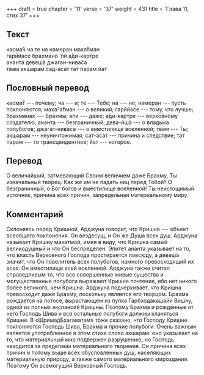 +++
draft = true
chapter = '11'
verse = '37'
weight = 431
title = 'Глава 11, стих 37'
+++
## Текст

касма̄ч ча те на намеран маха̄тман  
гарӣйасе брахман̣о ’пй а̄ди-картре  
ананта девеш́а джаган-нива̄са  
твам акшарам̇ сад-асат тат парам̇ йат

## Пословный перевод

касма̄т --- почему; ча --- и; те --- Тебе; на --- не; намеран --- пусть
поклоняются; маха̄-а̄тман --- о великий; гарӣйасе --- тому, кто лучше;
брахман̣ах̣ --- Брахмы; апи --- даже; а̄ди-картре --- верховному создателю;
ананта --- безграничный; дева-ӣш́а --- о владыка полубогов; джагат-нива̄са
--- о вместилище вселенной; твам --- Ты; акшарам --- неуничтожимая;
сат-асат --- причина и следствие; тат парам --- то трансцендентное; йат
--- которое.

## Перевод

О величайший, затмевающий Своим величием даже Брахму, Ты изначальный
творец. Как же им не падать ниц перед Тобой? О безграничный, о Бог богов
и вместилище вселенной! Ты неистощимый источник, причина всех причин,
запредельная материальному миру.

## Комментарий

Склоняясь перед Кришной, Арджуна говорит, что Кришна --- объект
всеобщего поклонения. Он вездесущ, и Он же Душа всех душ. Арджуна
называет Кришну махатмой, имея в виду, что Кришна самый великодушный и
что Он беспределен. Эпитет ананта указывает на то, что власть Верховного
Господа простирается повсюду, а девеш́а значит, что Он повелитель всех
полубогов, намного превосходящий их всех. Он вместилище всей вселенной.
Арджуна также считал справедливым то, что все совершенные живые существа
и могущественные полубоги выражают Кришне почтение, ибо нет никого более
великого, чем Кришна. Арджуна подчеркивает, что Кришна превосходит даже
Брахму, поскольку является его творцом. Брахма рождается на лотосе,
вырастающем из пупка Гарбходакашайи Вишну, одной из полных экспансий
Кришны. Поэтому Брахма и рожденные от него Господь Шива и все остальные
полубоги должны кланяться Кришне. В «ШримадБхагаватам» тоже сказано, что
Господу Кришне поклоняются Господь Шива, Брахма и прочие полубоги. Очень
важным является употребленное в этом стихе слово акшарам: оно указывает
на то, что материальный мир подвержен разрушению, но Господь находится
за пределами материального творения. Он причина всех причин и потому
выше всех обусловленных душ, населяющих материальную природу, а также
самого материального мироздания. Поэтому Он всемогущий Верховный
Господь.
